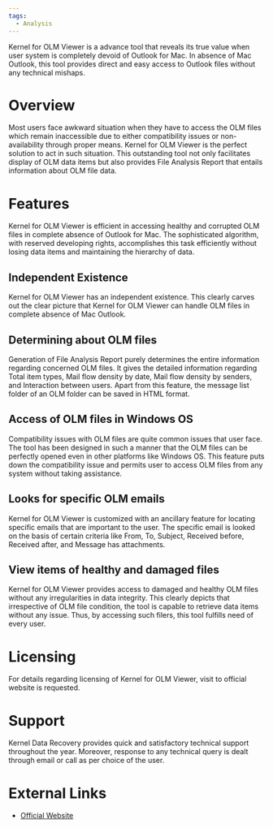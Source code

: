 ```yaml
---
tags:
  - Analysis
---
```

Kernel for OLM Viewer is a advance tool that reveals its true value when
user system is completely devoid of Outlook for Mac. In absence of Mac
Outlook, this tool provides direct and easy access to Outlook files
without any technical mishaps.

# Overview

Most users face awkward situation when they have to access the OLM files
which remain inaccessible due to either compatibility issues or
non-availability through proper means. Kernel for OLM Viewer is the
perfect solution to act in such situation. This outstanding tool not
only facilitates display of OLM data items but also provides File
Analysis Report that entails information about OLM file data.

# Features

Kernel for OLM Viewer is efficient in accessing healthy and corrupted
OLM files in complete absence of Outlook for Mac. The sophisticated
algorithm, with reserved developing rights, accomplishes this task
efficiently without losing data items and maintaining the hierarchy of
data.

## Independent Existence

Kernel for OLM Viewer has an independent existence. This clearly carves
out the clear picture that Kernel for OLM Viewer can handle OLM files in
complete absence of Mac Outlook.

## Determining about OLM files

Generation of File Analysis Report purely determines the entire
information regarding concerned OLM files. It gives the detailed
information regarding Total item types, Mail flow density by date, Mail
flow density by senders, and Interaction between users. Apart from this
feature, the message list folder of an OLM folder can be saved in HTML
format.

## Access of OLM files in Windows OS

Compatibility issues with OLM files are quite common issues that user
face. The tool has been designed in such a manner that the OLM files can
be perfectly opened even in other platforms like Windows OS. This
feature puts down the compatibility issue and permits user to access OLM
files from any system without taking assistance.

## Looks for specific OLM emails

Kernel for OLM Viewer is customized with an ancillary feature for
locating specific emails that are important to the user. The specific
email is looked on the basis of certain criteria like From, To, Subject,
Received before, Received after, and Message has attachments.

## View items of healthy and damaged files

Kernel for OLM Viewer provides access to damaged and healthy OLM files
without any irregularities in data integrity. This clearly depicts that
irrespective of OLM file condition, the tool is capable to retrieve data
items without any issue. Thus, by accessing such filers, this tool
fulfills need of every user.

# Licensing

For details regarding licensing of Kernel for OLM Viewer, visit to
official website is requested.

# Support

Kernel Data Recovery provides quick and satisfactory technical support
throughout the year. Moreover, response to any technical query is dealt
through email or call as per choice of the user.

# External Links

* [Official Website](https://www.nucleustechnologies.com/)
